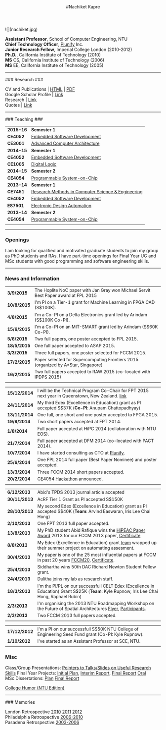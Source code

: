 <div class="wrapper">

<header>
#Nachiket Kapre
</header>
	
<section>
![](nachiket.jpg)

**Assistant Professor**, School of Computer Engineering, NTU <br>
**Chief Technology Officer**, [Plunify](http://www.plunify.com) Inc. <br>
**Junior Research Fellow**, Imperial College London (2010-2012) <br>
**Ph.D.**, California Institute of Technology (2010) <br>
**MS** CS, California Institute of Technology (2006) <br>
**MS** EE, California Institute of Technology (2005) <br>

<hr>
### Research ###

CV and Publications | [HTML](./cv.html) | [PDF](./cv.pdf) <br>
Google Scholar Profile | [Link](http://scholar.google.co.in/citations?user=JxwwXHMAAAAJ)</br>
Research | [Link](./research/research.html) <br>
Quotes | [Link](./quotes.html) <br>

<hr>
### Teaching ###

| | |
|:--|:--|
| **2015-16**  | **Semester 1** | 
|**CE4052** | [Embedded Software Development](http://codeventure.sce.ntu.edu.sg/teaching/2015/ce4052_embsysdev/index.html) 
|**CE3001** | [Advanced Computer Architecture](http://codeventure.sce.ntu.edu.sg/teaching/2015/ce3001_advcomparch/index.html) 
| **2014-15** |**Semester 1** | 
|**CE4052** | [Embedded Software Development](http://codeventure.sce.ntu.edu.sg/teaching/2014/ce4052_embsysdev/index.html) 
|**CE1005** | [Digital Logic](http://codeventure.sce.ntu.edu.sg/teaching/2014/ce1005_digital_logic/index.html) 
| **2014-15** |**Semester 2** | 
|**CE4054** | [Programmable System-on-Chip](http://codeventure.sce.ntu.edu.sg/teaching/2015/ce4054_psoc/index.html) 
| **2013-14** |**Semester 1** | 
|**CE7451** | [Research Methods in Computer Science & Engineering](http://yarvard.sce.ntu.edu.sg/teaching/2013/ce7451_resmeth/index.html) 
|**CE4052** | [Embedded Software Development](http://yarvard.sce.ntu.edu.sg/teaching/2013/ce4052_embsysdev/index.html) 
|**ES7501** | [Electronic Design Automation](http://yarvard.sce.ntu.edu.sg/teaching/2013/es7501_eda/index.html) 
| **2013-14** |**Semester 2** | 
|**CE4054** | [Programmable System-on-Chip](http://yarvard.sce.ntu.edu.sg/teaching/2014/ce4054_psoc/index.html) 
| | |

<hr>

### Openings 
I am looking for qualified and motivated graduate students to join my group as PhD students and RAs.
I have part-time openings for Final Year UG and MSc students with good programming and software engineering skills.

<hr>


### News and Information

| |     |
| :-- | :-- |
|**3/9/2015**  | The Hoplite NoC paper with Jan Gray won Michael Servit Best Paper award at FPL 2015    |
|**10/8/2015**  | I'm PI on a Tier-1 grant for Machine Learning in FPGA CAD (S$100K).   |
|**4/8/2015**   | I'm a Co-PI on a Delta Electronics grant led by Arindam (S$100K Co-PI).          |
|**15/6/2015**  | I'm a Co-PI on an MIT-SMART grant led by Arindam (S$60K Co-PI).          |
|**5/6/2015**   | Two full papers, one poster accepted to FPL 2015.                          |
|**18/5/2015**  | One full paper accepted to ASAP 2015.                          |
|**3/3/2015**   | Three full papers, one poster selected for FCCM 2015.                          |
|**17/2/2015**  | Paper selected for Supercomputing Frontiers 2015 (organized by A\*Star, Singapore)                         |
|**16/2/2015**  | Two full papers accepted to RAW 2015 (co-located with IPDPS 2015)                          |
| |     |


| |     |
| :-- | :-- |
|**15/12/2014** | I will be the Technical Program Co-Chair for FPT 2015 next year in Queenstown, New Zealand. [link](http://fpt.massey.ac.nz)                                                |
|**24/11/2014** | My third Edex (Excellence in Education) grant as PI accepted S$37K (**Co-PI**: Anupam Chattopadhyay)                                                                       |
|**13/11/2014** | One full, one short and one poster accepted to FPGA 2015.                                                                                                                                 |
|**19/9/2014**  | Two short papers accepted at FPT 2014.                                                                                                                                                    |
|**1/8/2014**   | Full paper accepted at HiPC 2014 (collaboration with NTU EOS).                                                                                                                            |
|**21/7/2014**  | Full paper accepted at DFM 2014 (co-located with PACT 2014).                                                                                                                              |
|**10/7/2014**  | I have started consulting as CTO at [Plunify](http://plunify.com/en/management.php).                                                                                                      |
|**25/6/2014**  | One FPL 2014 full paper (Best Paper Nominee) and poster accepted.                                                                                                                         |
|**13/3/2014**  | Three FCCM 2014 short papers accepted.                                                                                                                                                    |
|**20/2/2014**  | CE4054 [Hackathon](./teaching/ce4054_hackathon_2014.png) announced.                                                                                                                       |
| |     |


| |     |
| :-- | :-- |
|**6/12/2013**  | Abid's TPDS 2013 journal article accepted                                                                                                                                                 |
|**30/11/2013** | AcRF Tier 1 Grant as PI accepted S$150K                                                                                                                                                   |
|**28/10/2013** | My second Edex (Excellence in Education) grant as PI accepted S$40K (**Team**: Arvind Easwaran, Iris Lee Chai Hong)                                                                       |
|**2/10/2013**  | One FPT 2013 full paper accepted.                                                                                                                                                         |
|**13/8/2013**  | My PhD student Abid Rafique wins the [HiPEAC Paper Award](http://www.hipeac.net/award) 2013 for our FCCM 2013 paper, [Certificate](./images/hipeac2013_award.pdf)                       |
|**8/8/2013**   | My Edex (Excellence in Education) grant [team](./images/edex2013_team.jpg) wrapped up their summer project on automating assesment. <br>
|**30/4/2013**  | My paper is one of the 25 most influential papers at FCCM in past 20 years [FCCM20](http://tcfpga.org/fccm20/), [Certificate](./images/fccm20_award.pdf). <br>
|**25/4/2013**  | Siddhartha wins 50th DAC Richard Newton Student Fellow grant. <br>
|**24/4/2013**  | Dulitha joins my lab as research staff. <br>
|**18/3/2013**  | I'm the PI/PL on our successfull CELT Edex (Excellence in Education) Grant S$25K (**Team**: Kyle Rupnow, Iris Lee Chai Hong, Raphael Rubin) <br>
|**2/3/2013**   | I'm organising the 2013 NTU Roadmapping Workshop on the Future of Spatial Architectures [Flyer](./images/reconfig_workshop.jpg), [Participants](./images/workshop_participants.jpg). <br>
|**2/3/2013**   | Two FCCM 2013 full papers accepted. <br>
| |     |


| |     |
| :-- | :-- |
|**17/12/2012** | I'm a PI on our successfull S$50K NTU College of Engineering Seed Fund grant (Co-PI: Kyle Rupnow). <br>
|**1/10/2012**  | I've started as an Assistant Professor at SCE, NTU. <br>
| |     |


### Misc ###

Class/Group Presentations:
[Pointers to Talks/Slides on Useful Research Skills](./advice/more_pointers.html)
Final Year Projects:
[Initial Plan](./advice/fyp_plan.html),
[Interim Report](./advice/fyp_interim.html),
[Final Report](./advice/fyp_report.html) 
[Oral](./advice/fyp_oral.html) <br>
MSc Dissertations:
[Plan](./advice/msc_plan.html)
[Final Report](./advice/msc_dissertation.html)

[College Humor (NTU Edition)](./advice/college_humor.html) <br>

<hr>
### Memories

London Retrospective 
[2010](./images/london_retrospective/2010) 
[2011](./images/london_retrospective/2011) 
[2012](./images/london_retrospective/2012) <br>
Philadelphia Retrospective 
[2006-2010](./images/philadelphia_retrospective/index.html) <br>
Pasadena Retrospective 
[2003-2006](./images/pasadena_retrospective/index.html)

</section>
</div>

<script>
(function(i,s,o,g,r,a,m){i['GoogleAnalyticsObject']=r;i[r]=i[r]||function(){
 (i[r].q=i[r].q||[]).push(arguments)},i[r].l=1*new Date();a=s.createElement(o),
 m=s.getElementsByTagName(o)[0];a.async=1;a.src=g;m.parentNode.insertBefore(a,m)
 })(window,document,'script','//www.google-analytics.com/analytics.js','ga');

ga('create', 'UA-66521302-1', 'auto');
ga('send', 'pageview');

</script>

